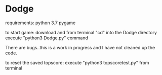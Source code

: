 # Dodge
requirements:
python 3.7
pygame

to start game: download and from terminal "cd" into the Dodge directory
execute "python3 Dodge.py" command

There are bugs..this is a work in progress and I have not cleaned up the code.


to reset the saved topscore: execute "python3 topscoretest.py" from terminal
